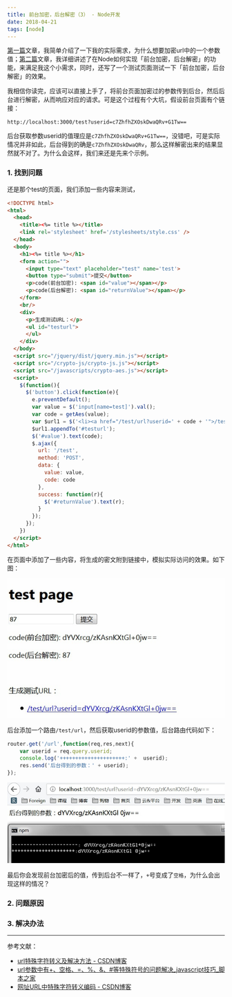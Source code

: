 ```yaml
---
title: 前台加密，后台解密（3） - Node开发
date: 2018-04-21
tags: [node]
---
```


[第一篇](/2018/04/19/encode-url1)文章，我简单介绍了一下我的实际需求，为什么想要加密url中的一个参数值；[第二篇](/2018/04/20/encode-url2)文章，我详细讲述了在Node如何实现「前台加密，后台解密」的功能，来满足我这个小需求，同时，还写了一个测试页面测试一下「前台加密，后台解密」的效果。

我相信你读完，应该可以直接上手了，将前台页面加密过的参数传到后台，然后后台进行解密，从而响应对应的请求。可是这个过程有个大坑，假设前台页面有个链接：

```
http://localhost:3000/test?userid=c7ZhfhZXOskDwaQRv+G1Tw==
```
后台获取参数userid的值理应是`c7ZhfhZXOskDwaQRv+G1Tw==`，没错吧，可是实际情况并非如此，后台得到的确是`c7ZhfhZXOskDwaQRv`，那么这样解密出来的结果显然就不对了。为什么会这样，我们来还是先来个示例。

### 1. 找到问题
还是那个test的页面，我们添加一些内容来测试，

```html
<!DOCTYPE html>
<html>
  <head>
    <title><%= title %></title>
    <link rel='stylesheet' href='/stylesheets/style.css' />
  </head>
  <body>
    <h1><%= title %></h1>
    <form action="">
      <input type="text" placeholder="test" name='test'>
      <button type="submit">提交</button>
      <p>code(前台加密): <span id="value"></span></p>
      <p>code(后台解密): <span id="returnValue"></span></p>
    </form>
    <br/>
    <div>
      <p>生成测试URL：</p>
      <ul id="testurl">
      </ul>
    </div>
  </body>
  <script src="/jquery/dist/jquery.min.js"></script>
  <script src="/crypto-js/crypto-js.js"></script>
  <script src="/javascripts/crypto-aes.js"></script>
  <script>
    $(function(){
      $('button').click(function(e){
        e.preventDefault();
        var value = $('input[name=test]').val(); 
        var code = getAes(value);
        var $url1 = $('<li><a href="/test/url?userid=' + code + '">/test/url?userid=' + code + '</a></li>');
        $url1.appendTo('#testurl');
        $('#value').text(code);
        $.ajax({
          url: '/test',
          method: 'POST',
          data: {
            value: value,
            code: code
          },
          success: function(r){
            $('#returnValue').text(r);
          }
        });
      });
    })
  </script>
</html>
```

在页面中添加了一些内容，将生成的密文附到链接中，模拟实际访问的效果。如下图：

![](../image/node/2018-05-03-17-11-59.jpg)

后台添加一个路由`/test/url`，然后获取userid的参数值，后台路由代码如下：

```js
router.get('/url',function(req,res,next){
	var userid = req.query.userid;
	console.log('+++++++++++++++++++++:' +  userid);
	res.send('后台得到的参数：' + userid);
});
```
![](../image/node/2018-05-03-17-16-15.jpg)

最后你会发现前台加密后的值，传到后台不一样了，`+`号变成了`空格`，为什么会出现这样的情况？

### 2. 问题原因


### 3. 解决办法

---
参考文献：
* [url特殊字符转义及解决方法 - CSDN博客](https://blog.csdn.net/zljjava/article/details/38374455)
* [url参数中有+、空格、=、%、&、#等特殊符号的问题解决_javascript技巧_脚本之家](http://www.jb51.net/article/36838.htm)
* [网址URL中特殊字符转义编码 - CSDN博客](https://blog.csdn.net/pcyph/article/details/45010609)